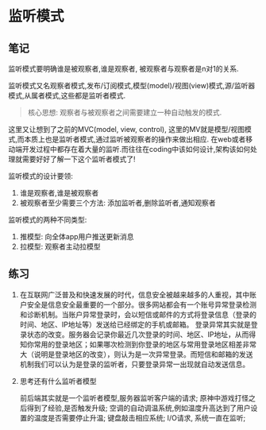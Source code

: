 # 监听模式

## 笔记

监听模式要明确谁是被观察者,谁是观察者, 被观察者与观察者是n对1的关系.

监听模式又名观察者模式,发布/订阅模式,模型(model)/视图(view)模式,源/监听器模式,从属者模式,这些都是监听者模式.

> 核心思想: 观察者与被观察者之间需要建立一种自动触发的模式.

这里又让想到了之前的MVC(model, view, control), 这里的MV就是模型/视图模式,而本质上也是监听者模式,通过监听被观察者的操作来做出相应. 在web或者移动端开发过程中都存在着大量的监听.而往往在coding中该如何设计,架构该如何处理就需要好好了解一下这个监听者模式了!


监听模式的设计要领:

1. 谁是观察者,谁是被观察者
2. 被观察者至少需要三个方法: 添加监听者,删除监听者,通知观察者

监听模式的两种不同类型:
1. 推模型: 向全体app用户推送更新消息
2. 拉模型: 观察者主动拉模型

## 练习

1. 在互联网广泛普及和快速发展的时代，信息安全被越来越多的人重视，其中账户安全是信息安全最重要的一个部分。很多网站都会有一个账号异常登录检测和诊断机制。当账户异常登录时，会以短信或邮件的方式将登录信息（登录的时间、地区、IP地址等）发送给已经绑定的手机或邮箱。
登录异常其实就是登录状态的改变。服务器会记录你最近几次登录的时间、地区、IP地址，从而得知你常用的登录地区；如果哪次检测到你登录的地区与常用登录地区相差非常大（说明是登录地区的改变），则认为是一次异常登录。而短信和邮箱的发送机制我们可以认为是登录的监听者，只要登录异常一出现就自动发送信息。
2. 思考还有什么监听者模型
   
   前后端其实就是一个监听者模型,服务器监听客户端的请求; 原神中游戏打怪之后得到了经验,是否触发升级; 空调的自动调温系统,例如温度升高达到了用户设置的温度是否需要停止升温; 键盘敲击相应系统; I/O请求, 系统一直在监听; 